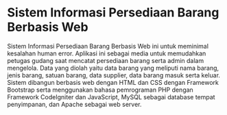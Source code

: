 # Sistem Informasi Persediaan Barang Berbasis Web


Sistem Informasi Persediaan Barang Berbasis Web ini untuk meminimal kesalahan human error. Aplikasi ini sebagai media untuk memudahkan petugas gudang saat mencatat  persediaan barang serta admin dalam mengelola. Data yang diolah yaitu data barang  yang meliputi nama barang, jenis barang, satuan barang, data supplier, data barang 
masuk serta keluar. Sistem dibangun berbasis web dengan HTML dan CSS dengan Framework Bootstrap serta menggunakan bahasa pemrograman PHP dengan Framework CodeIgniter dan JavaScript, MySQL sebagai database tempat penyimpanan, dan Apache sebagai web server.
